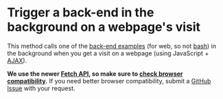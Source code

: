 # Trigger a back-end in the background on a webpage's visit

This method calls one of the [back-end examples](../../../back-end) (for web, so not [bash](../../../back-end/bash)) in the background when you get a visit on a webpage (using JavaScript + [AJAX](https://developer.mozilla.org/en-US/docs/Web/Guide/AJAX/Getting_Started)).

**We use the newer [Fetch API](https://developer.mozilla.org/en-US/docs/Web/API/Fetch_API/Using_Fetch), so make sure to [check browser compatibility](https://developer.mozilla.org/en-US/docs/Web/API/Fetch_API#Browser_compatibility).** If you need better browser compatibility, submit a [GitHub Issue](https://guides.github.com/features/issues/) with your request.
